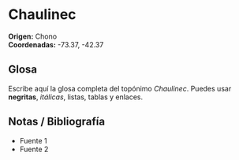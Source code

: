# Chaulinec

**Origen:** Chono  
**Coordenadas:** -73.37, -42.37

## Glosa
Escribe aquí la glosa completa del topónimo *Chaulinec*. Puedes usar **negritas**, *itálicas*, listas, tablas y enlaces.

## Notas / Bibliografía
- Fuente 1
- Fuente 2

